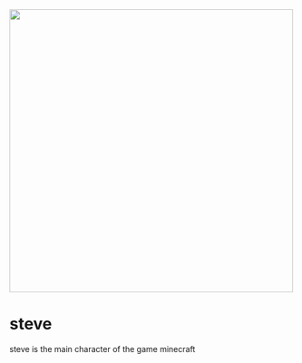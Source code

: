 <!DOCTYPE html>
<html lang="en">
<head>
    <meta charset="UTF-8">
    <meta name="viewport" content="width=device-width, initial-scale=1.0">
    <title>Document</title>
</head>
<body>
    <img src="https://encrypted-tbn0.gstatic.com/images?q=tbn:ANd9GcRFztwMlEU0ETqXVvj9BcCvisLXM4V50rtKfg&s" alt="" width="500">
    <h1>steve</h1>
    <p>steve is the main character of the game minecraft</p>
</body>
</html>
